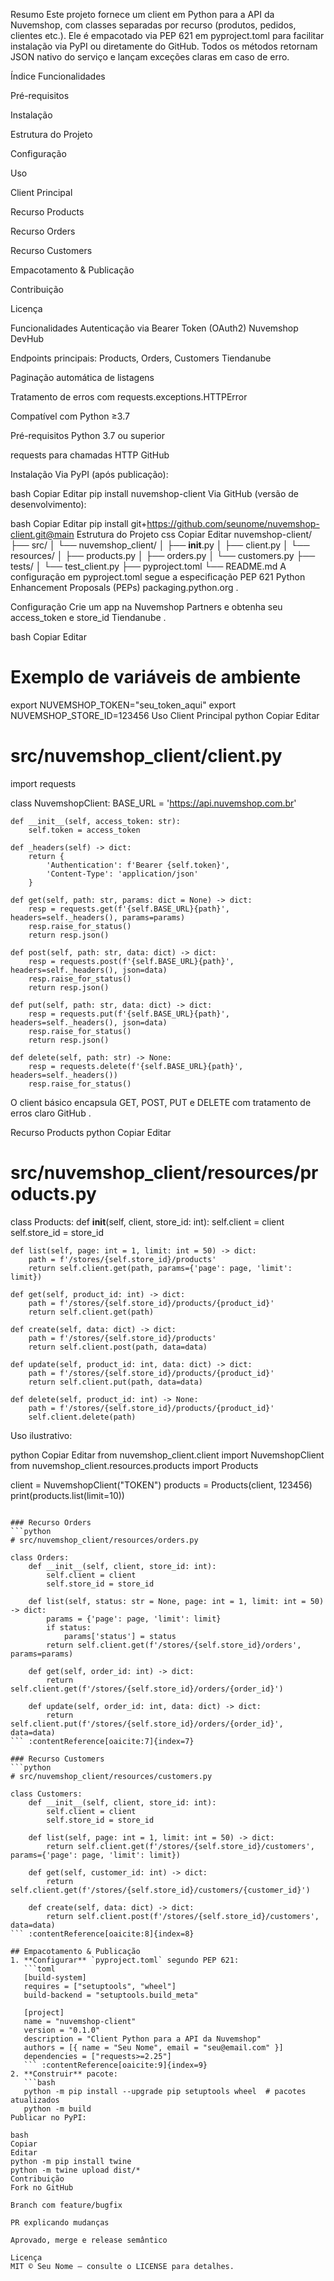 Resumo
Este projeto fornece um client em Python para a API da Nuvemshop, com classes separadas por recurso (produtos, pedidos, clientes etc.). Ele é empacotado via PEP 621 em pyproject.toml para facilitar instalação via PyPI ou diretamente do GitHub. Todos os métodos retornam JSON nativo do serviço e lançam exceções claras em caso de erro.

Índice
Funcionalidades

Pré-requisitos

Instalação

Estrutura do Projeto

Configuração

Uso

Client Principal

Recurso Products

Recurso Orders

Recurso Customers

Empacotamento & Publicação

Contribuição

Licença

Funcionalidades
Autenticação via Bearer Token (OAuth2) 
Nuvemshop DevHub

Endpoints principais: Products, Orders, Customers 
Tiendanube

Paginação automática de listagens

Tratamento de erros com requests.exceptions.HTTPError

Compatível com Python ≥3.7

Pré-requisitos
Python 3.7 ou superior

requests para chamadas HTTP 
GitHub

Instalação
Via PyPI (após publicação):

bash
Copiar
Editar
pip install nuvemshop-client
Via GitHub (versão de desenvolvimento):

bash
Copiar
Editar
pip install git+https://github.com/seunome/nuvemshop-client.git@main
Estrutura do Projeto
css
Copiar
Editar
nuvemshop-client/
├── src/
│   └── nuvemshop_client/
│       ├── __init__.py
│       ├── client.py
│       └── resources/
│           ├── products.py
│           ├── orders.py
│           └── customers.py
├── tests/
│   └── test_client.py
├── pyproject.toml
└── README.md
A configuração em pyproject.toml segue a especificação PEP 621 
Python Enhancement Proposals (PEPs)
packaging.python.org
.

Configuração
Crie um app na Nuvemshop Partners e obtenha seu access_token e store_id 
Tiendanube
.

bash
Copiar
Editar
# Exemplo de variáveis de ambiente
export NUVEMSHOP_TOKEN="seu_token_aqui"
export NUVEMSHOP_STORE_ID=123456
Uso
Client Principal
python
Copiar
Editar
# src/nuvemshop_client/client.py

import requests

class NuvemshopClient:
    BASE_URL = 'https://api.nuvemshop.com.br'

    def __init__(self, access_token: str):
        self.token = access_token

    def _headers(self) -> dict:
        return {
            'Authentication': f'Bearer {self.token}',
            'Content-Type': 'application/json'
        }

    def get(self, path: str, params: dict = None) -> dict:
        resp = requests.get(f'{self.BASE_URL}{path}', headers=self._headers(), params=params)
        resp.raise_for_status()
        return resp.json()

    def post(self, path: str, data: dict) -> dict:
        resp = requests.post(f'{self.BASE_URL}{path}', headers=self._headers(), json=data)
        resp.raise_for_status()
        return resp.json()

    def put(self, path: str, data: dict) -> dict:
        resp = requests.put(f'{self.BASE_URL}{path}', headers=self._headers(), json=data)
        resp.raise_for_status()
        return resp.json()

    def delete(self, path: str) -> None:
        resp = requests.delete(f'{self.BASE_URL}{path}', headers=self._headers())
        resp.raise_for_status()
O client básico encapsula GET, POST, PUT e DELETE com tratamento de erros claro 
GitHub
.

Recurso Products
python
Copiar
Editar
# src/nuvemshop_client/resources/products.py

class Products:
    def __init__(self, client, store_id: int):
        self.client = client
        self.store_id = store_id

    def list(self, page: int = 1, limit: int = 50) -> dict:
        path = f'/stores/{self.store_id}/products'
        return self.client.get(path, params={'page': page, 'limit': limit})

    def get(self, product_id: int) -> dict:
        path = f'/stores/{self.store_id}/products/{product_id}'
        return self.client.get(path)

    def create(self, data: dict) -> dict:
        path = f'/stores/{self.store_id}/products'
        return self.client.post(path, data=data)

    def update(self, product_id: int, data: dict) -> dict:
        path = f'/stores/{self.store_id}/products/{product_id}'
        return self.client.put(path, data=data)

    def delete(self, product_id: int) -> None:
        path = f'/stores/{self.store_id}/products/{product_id}'
        self.client.delete(path)
Uso ilustrativo:

python
Copiar
Editar
from nuvemshop_client.client import NuvemshopClient
from nuvemshop_client.resources.products import Products

client = NuvemshopClient("TOKEN")
products = Products(client, 123456)
print(products.list(limit=10))
``` :contentReference[oaicite:6]{index=6}

### Recurso Orders  
```python
# src/nuvemshop_client/resources/orders.py

class Orders:
    def __init__(self, client, store_id: int):
        self.client = client
        self.store_id = store_id

    def list(self, status: str = None, page: int = 1, limit: int = 50) -> dict:
        params = {'page': page, 'limit': limit}
        if status:
            params['status'] = status
        return self.client.get(f'/stores/{self.store_id}/orders', params=params)

    def get(self, order_id: int) -> dict:
        return self.client.get(f'/stores/{self.store_id}/orders/{order_id}')

    def update(self, order_id: int, data: dict) -> dict:
        return self.client.put(f'/stores/{self.store_id}/orders/{order_id}', data=data)
``` :contentReference[oaicite:7]{index=7}

### Recurso Customers  
```python
# src/nuvemshop_client/resources/customers.py

class Customers:
    def __init__(self, client, store_id: int):
        self.client = client
        self.store_id = store_id

    def list(self, page: int = 1, limit: int = 50) -> dict:
        return self.client.get(f'/stores/{self.store_id}/customers', params={'page': page, 'limit': limit})

    def get(self, customer_id: int) -> dict:
        return self.client.get(f'/stores/{self.store_id}/customers/{customer_id}')

    def create(self, data: dict) -> dict:
        return self.client.post(f'/stores/{self.store_id}/customers', data=data)
``` :contentReference[oaicite:8]{index=8}

## Empacotamento & Publicação  
1. **Configurar** `pyproject.toml` segundo PEP 621:  
   ```toml
   [build-system]
   requires = ["setuptools", "wheel"]
   build-backend = "setuptools.build_meta"

   [project]
   name = "nuvemshop-client"
   version = "0.1.0"
   description = "Client Python para a API da Nuvemshop"
   authors = [{ name = "Seu Nome", email = "seu@email.com" }]
   dependencies = ["requests>=2.25"]
   ``` :contentReference[oaicite:9]{index=9}  
2. **Construir** pacote:  
   ```bash
   python -m pip install --upgrade pip setuptools wheel  # pacotes atualizados 
   python -m build
Publicar no PyPI:

bash
Copiar
Editar
python -m pip install twine
python -m twine upload dist/*
Contribuição
Fork no GitHub

Branch com feature/bugfix

PR explicando mudanças

Aprovado, merge e release semântico

Licença
MIT © Seu Nome — consulte o LICENSE para detalhes.